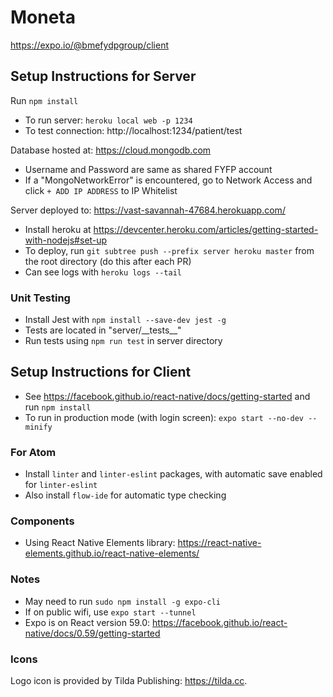 # Moneta
https://expo.io/@bmefydpgroup/client

## Setup Instructions for Server
Run `npm install`

* To run server: `heroku local web -p 1234`
* To test connection: http://localhost:1234/patient/test

Database hosted at: https://cloud.mongodb.com

* Username and Password are same as shared FYFP account
* If a "MongoNetworkError" is encountered, go to Network Access and click `+ ADD IP ADDRESS` to IP Whitelist

Server deployed to: https://vast-savannah-47684.herokuapp.com/

* Install heroku at https://devcenter.heroku.com/articles/getting-started-with-nodejs#set-up
* To deploy, run `git subtree push --prefix server heroku master` from the root directory (do this after each PR)
* Can see logs with `heroku logs --tail`

### Unit Testing
* Install Jest with `npm install --save-dev jest -g`
* Tests are located in "server/\_\_tests\_\_"
* Run tests using `npm run test` in server directory

## Setup Instructions for Client
* See https://facebook.github.io/react-native/docs/getting-started and run `npm install`
* To run in production mode (with login screen): `expo start --no-dev --minify`

### For Atom
 * Install `linter` and `linter-eslint` packages, with automatic save enabled for `linter-eslint`
 * Also install `flow-ide` for automatic type checking

### Components
 * Using React Native Elements library: https://react-native-elements.github.io/react-native-elements/

### Notes
  * May need to run `sudo npm install -g expo-cli`
  * If on public wifi, use `expo start --tunnel`
  * Expo is on React version 59.0: https://facebook.github.io/react-native/docs/0.59/getting-started

### Icons
Logo icon is provided by Tilda Publishing: https://tilda.cc.
